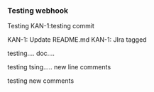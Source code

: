 ### Testing webhook
Testing
KAN-1:testing commit

KAN-1: Update README.md KAN-1: JIra tagged

testing.... doc....

testing tsing.....
new line comments

testing new comments
